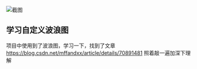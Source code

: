 ![截图](https://github.com/jeffreyhappy/demoCollection/blob/master/NestScrollDemo/ScreenRecord.gif)  

## 学习自定义波浪图
项目中使用到了波浪图，学习一下，找到了文章 https://blog.csdn.net/mffandxx/article/details/70891481
照着敲一遍加深下理解

